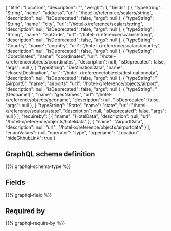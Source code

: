 {
  "title": "Location",
  "description": "",
  "weight": 1,
  "fields": [
    {
      "typeString": "String",
      "name": "address",
      "url": "/hotel-x/reference/scalars/string",
      "description": null,
      "isDeprecated": false,
      "args": null
    },
    {
      "typeString": "String",
      "name": "city",
      "url": "/hotel-x/reference/scalars/string",
      "description": null,
      "isDeprecated": false,
      "args": null
    },
    {
      "typeString": "String",
      "name": "zipCode",
      "url": "/hotel-x/reference/scalars/string",
      "description": null,
      "isDeprecated": false,
      "args": null
    },
    {
      "typeString": "Country",
      "name": "country",
      "url": "/hotel-x/reference/scalars/country",
      "description": null,
      "isDeprecated": false,
      "args": null
    },
    {
      "typeString": "Coordinates",
      "name": "coordinates",
      "url": "/hotel-x/reference/objects/coordinates",
      "description": null,
      "isDeprecated": false,
      "args": null
    },
    {
      "typeString": "DestinationData",
      "name": "closestDestination",
      "url": "/hotel-x/reference/objects/destinationdata",
      "description": null,
      "isDeprecated": false,
      "args": null
    },
    {
      "typeString": "[Airport!]",
      "name": "airports",
      "url": "/hotel-x/reference/objects/airport",
      "description": null,
      "isDeprecated": false,
      "args": null
    },
    {
      "typeString": "[Geoname!]!",
      "name": "geoNames",
      "url": "/hotel-x/reference/objects/geoname",
      "description": null,
      "isDeprecated": false,
      "args": null
    },
    {
      "typeString": "State",
      "name": "state",
      "url": "/hotel-x/reference/scalars/state",
      "description": null,
      "isDeprecated": false,
      "args": null
    }
  ],
  "requireby": [
    {
      "name": "HotelData",
      "description": null,
      "url": "/hotel-x/reference/objects/hoteldata"
    },
    {
      "name": "AirportData",
      "description": null,
      "url": "/hotel-x/reference/objects/airportdata"
    }
  ],
  "enumValues": null,
  "operator": "type",
  "typename": "Location",
  "hideGithubLink": true
}
## GraphQL schema definition

{{% graphql-schema-type %}}

## Fields

{{% graphql-field %}}

## Required by

{{% graphql-require-by %}}
